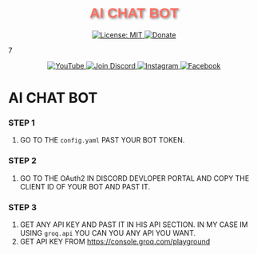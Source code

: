 <h1 align="center" style="font-family: Arial, sans-serif; color: #FF6F61; text-shadow: 2px 2px 4px rgba(0,0,0,0.5);">
  AI CHAT BOT
</h1>

<p align="center">
  <a href="https://opensource.org/licenses/MIT">
    <img src="https://img.shields.io/badge/License-MIT-blue?style=flat-square&logo=opensource"
      alt="License: MIT" />
  </a>

  <a href="">
    <img src="https://img.shields.io/badge/Donate-PayPal-0079C1?style=flat-square&logo=paypal"
      alt="Donate" />
  </a>
</p>7

<p align="center">
  <a href="">
    <img src="https://img.shields.io/badge/YouTube-Subscribe-red?style=flat-square&logo=youtube"
      alt="YouTube" />
  </a>

  <a href="">
    <img src="https://img.shields.io/badge/Discord-Join-blue?style=flat-square&logo=discord"
      alt="Join Discord" />
  </a>

  <a href="">
    <img src="https://img.shields.io/badge/Instagram-Follow-E4405F?style=flat-square&logo=instagram"
      alt="Instagram" />
  </a>

  <a href="">
    <img src="https://img.shields.io/badge/Facebook-Follow-1877F2?style=flat-square&logo=facebook"
      alt="Facebook" />
  </a>
</p>

# AI CHAT BOT 

### STEP 1 
1. GO TO THE `config.yaml` PAST YOUR BOT TOKEN.

### STEP 2 
1. GO TO THE OAuth2 IN DISCORD DEVLOPER PORTAL AND COPY THE CLIENT ID OF YOUR BOT AND PAST IT.

### STEP 3 
1. GET ANY API KEY AND PAST IT IN HIS API SECTION. IN MY CASE IM USING `groq.api` YOU CAN YOU ANY API YOU WANT.
2. GET API KEY FROM https://console.groq.com/playground
